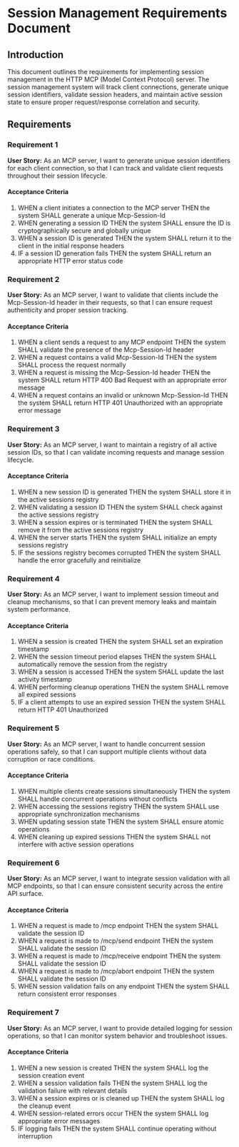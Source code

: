 # Session Management Requirements Document

## Introduction

This document outlines the requirements for implementing session management in the HTTP MCP (Model Context Protocol) server. The session management system will track client connections, generate unique session identifiers, validate session headers, and maintain active session state to ensure proper request/response correlation and security.

## Requirements

### Requirement 1

**User Story:** As an MCP server, I want to generate unique session identifiers for each client connection, so that I can track and validate client requests throughout their session lifecycle.

#### Acceptance Criteria

1. WHEN a client initiates a connection to the MCP server THEN the system SHALL generate a unique Mcp-Session-Id
2. WHEN generating a session ID THEN the system SHALL ensure the ID is cryptographically secure and globally unique
3. WHEN a session ID is generated THEN the system SHALL return it to the client in the initial response headers
4. IF a session ID generation fails THEN the system SHALL return an appropriate HTTP error status code

### Requirement 2

**User Story:** As an MCP server, I want to validate that clients include the Mcp-Session-Id header in their requests, so that I can ensure request authenticity and proper session tracking.

#### Acceptance Criteria

1. WHEN a client sends a request to any MCP endpoint THEN the system SHALL validate the presence of the Mcp-Session-Id header
2. WHEN a request contains a valid Mcp-Session-Id THEN the system SHALL process the request normally
3. WHEN a request is missing the Mcp-Session-Id header THEN the system SHALL return HTTP 400 Bad Request with an appropriate error message
4. WHEN a request contains an invalid or unknown Mcp-Session-Id THEN the system SHALL return HTTP 401 Unauthorized with an appropriate error message

### Requirement 3

**User Story:** As an MCP server, I want to maintain a registry of all active session IDs, so that I can validate incoming requests and manage session lifecycle.

#### Acceptance Criteria

1. WHEN a new session ID is generated THEN the system SHALL store it in the active sessions registry
2. WHEN validating a session ID THEN the system SHALL check against the active sessions registry
3. WHEN a session expires or is terminated THEN the system SHALL remove it from the active sessions registry
4. WHEN the server starts THEN the system SHALL initialize an empty sessions registry
5. IF the sessions registry becomes corrupted THEN the system SHALL handle the error gracefully and reinitialize

### Requirement 4

**User Story:** As an MCP server, I want to implement session timeout and cleanup mechanisms, so that I can prevent memory leaks and maintain system performance.

#### Acceptance Criteria

1. WHEN a session is created THEN the system SHALL set an expiration timestamp
2. WHEN the session timeout period elapses THEN the system SHALL automatically remove the session from the registry
3. WHEN a session is accessed THEN the system SHALL update the last activity timestamp
4. WHEN performing cleanup operations THEN the system SHALL remove all expired sessions
5. IF a client attempts to use an expired session THEN the system SHALL return HTTP 401 Unauthorized

### Requirement 5

**User Story:** As an MCP server, I want to handle concurrent session operations safely, so that I can support multiple clients without data corruption or race conditions.

#### Acceptance Criteria

1. WHEN multiple clients create sessions simultaneously THEN the system SHALL handle concurrent operations without conflicts
2. WHEN accessing the sessions registry THEN the system SHALL use appropriate synchronization mechanisms
3. WHEN updating session state THEN the system SHALL ensure atomic operations
4. WHEN cleaning up expired sessions THEN the system SHALL not interfere with active session operations

### Requirement 6

**User Story:** As an MCP server, I want to integrate session validation with all MCP endpoints, so that I can ensure consistent security across the entire API surface.

#### Acceptance Criteria

1. WHEN a request is made to /mcp endpoint THEN the system SHALL validate the session ID
2. WHEN a request is made to /mcp/send endpoint THEN the system SHALL validate the session ID
3. WHEN a request is made to /mcp/receive endpoint THEN the system SHALL validate the session ID
4. WHEN a request is made to /mcp/abort endpoint THEN the system SHALL validate the session ID
5. WHEN session validation fails on any endpoint THEN the system SHALL return consistent error responses

### Requirement 7

**User Story:** As an MCP server, I want to provide detailed logging for session operations, so that I can monitor system behavior and troubleshoot issues.

#### Acceptance Criteria

1. WHEN a new session is created THEN the system SHALL log the session creation event
2. WHEN a session validation fails THEN the system SHALL log the validation failure with relevant details
3. WHEN a session expires or is cleaned up THEN the system SHALL log the cleanup event
4. WHEN session-related errors occur THEN the system SHALL log appropriate error messages
5. IF logging fails THEN the system SHALL continue operating without interruption